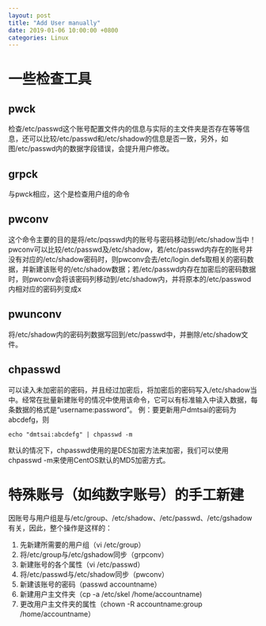```yaml
---
layout: post
title: "Add User manually"
date: 2019-01-06 10:00:00 +0800
categories: Linux 
---
```

# 一些检查工具

## pwck
检查/etc/passwd这个账号配置文件内的信息与实际的主文件夹是否存在等等信息，还可以比较/etc/passwd和/etc/shadow的信息是否一致，另外，如图/etc/passwd内的数据字段错误，会提升用户修改。

## grpck
与pwck相应，这个是检查用户组的命令

## pwconv
这个命令主要的目的是将/etc/pqsswd内的账号与密码移动到/etc/shadow当中！pwconv可以比较/etc/passwd及/etc/shadow，若/etc/passwd内存在的账号并没有对应的/etc/shadow密码时，则pwconv会去/etc/login.defs取相关的密码数据，并新建该账号的/etc/shadow数据；若/etc/passwd内存在加密后的密码数据时，则pwconv会将该密码列移动到/etc/shadow内，并将原本的/etc/passwod内相对应的密码列变成x

## pwunconv
将/etc/shadow内的密码列数据写回到/etc/passwd中，并删除/etc/shadow文件。

## chpasswd
可以读入未加密前的密码，并且经过加密后，将加密后的密码写入/etc/shadow当中。经常在批量新建账号的情况中使用该命令，它可以有标准输入中读入数据，每条数据的格式是“username:password”。
例：要更新用户dmtsai的密码为abcdefg，则
```
echo "dmtsai:abcdefg" | chpasswd -m
```
默认的情况下，chpasswd使用的是DES加密方法来加密，我们可以使用chpasswd -m来使用CentOS默认的MD5加密方式。

# 特殊账号（如纯数字账号）的手工新建
因账号与用户组是与/etc/group、/etc/shadow、/etc/passwd、/etc/gshadow有关，因此，整个操作是这样的：
1. 先新建所需要的用户组（vi /etc/group）
2. 将/etc/group与/etc/gshadow同步（grpconv）
3. 新建账号的各个属性（vi /etc/passwd）
4. 将/etc/passwd与/etc/shadow同步（pwconv）
5. 新建该账号的密码（passwd accountname）
6. 新建用户主文件夹（cp -a /etc/skel /home/accountname)
7. 更改用户主文件夹的属性（chown -R accountname:group /home/accountname）

